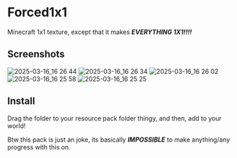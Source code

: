 # Forced1x1

Minecraft 1x1 texture, except that it makes ***EVERYTHING 1X1!!!!***

## Screenshots

![2025-03-16_16 26 44](https://github.com/user-attachments/assets/f74546e6-d541-4fb1-a491-215fb66c39ed)
![2025-03-16_16 26 34](https://github.com/user-attachments/assets/3fcf9441-8823-441a-8a41-0d5e0b59c156)
![2025-03-16_16 26 02](https://github.com/user-attachments/assets/b3127ae4-275d-438c-95f4-961967e74105)
![2025-03-16_16 25 58](https://github.com/user-attachments/assets/9503592b-41a5-4316-a9e3-0410ab801582)
![2025-03-16_16 25 25](https://github.com/user-attachments/assets/0667a099-3efb-4ceb-b190-b43e38bf49e5)

## Install

Drag the folder to your resource pack folder thingy, and then, add to your world!

Btw this pack is just an joke, its basically ***IMPOSSIBLE*** to make anything/any progress with this on.

